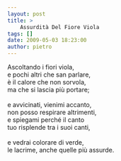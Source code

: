 ```yaml
---
layout: post
title: >
    Assurdità Del Fiore Viola
tags: []
date: 2009-05-03 18:23:00
author: pietro
---
```

Ascoltando i fiori viola,<br/>e pochi altri che san parlare,<br/>è il calore che non sorvola,<br/>ma che si lascia più portare;<br/><br/>e avvicinati, vienimi accanto,<br/>non posso respirare altrimenti,<br/>e spiegami perché il canto<br/>tuo risplende tra i suoi canti,<br/><br/>e vedrai colorare di verde,<br/>le lacrime, anche quelle più assurde.
